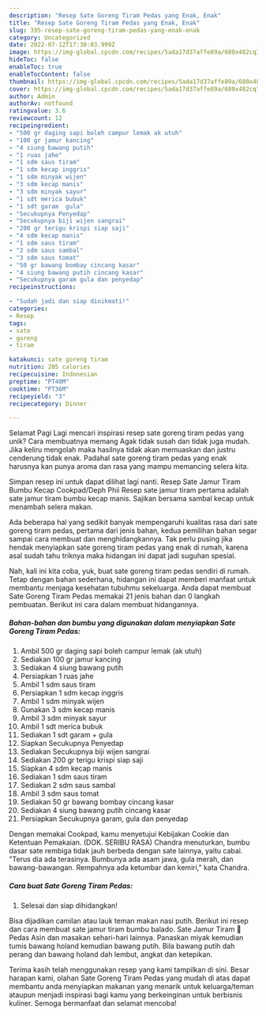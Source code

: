 ```yaml
---
description: "Resep Sate Goreng Tiram Pedas yang Enak, Enak"
title: "Resep Sate Goreng Tiram Pedas yang Enak, Enak"
slug: 395-resep-sate-goreng-tiram-pedas-yang-enak-enak
category: Uncategorized
date: 2022-07-12T17:30:03.999Z
image: https://img-global.cpcdn.com/recipes/5ada17d37affe89a/680x482cq70/sate-goreng-tiram-pedas-foto-resep-utama.jpg
hideToc: false
enableToc: true
enableTocContent: false
thumbnail: https://img-global.cpcdn.com/recipes/5ada17d37affe89a/680x482cq70/sate-goreng-tiram-pedas-foto-resep-utama.jpg
cover: https://img-global.cpcdn.com/recipes/5ada17d37affe89a/680x482cq70/sate-goreng-tiram-pedas-foto-resep-utama.jpg
author: Admin
authorAv: notfound
ratingvalue: 3.6
reviewcount: 12
recipeingredient:
- "500 gr daging sapi boleh campur lemak ak utuh"
- "100 gr jamur kancing"
- "4 siung bawang putih"
- "1 ruas jahe"
- "1 sdm saus tiram"
- "1 sdm kecap inggris"
- "1 sdm minyak wijen"
- "3 sdm kecap manis"
- "3 sdm minyak sayur"
- "1 sdt merica bubuk"
- "1 sdt garam  gula"
- "Secukupnya Penyedap"
- "Secukupnya biji wijen sangrai"
- "200 gr terigu krispi siap saji"
- "4 sdm kecap manis"
- "1 sdm saus tiram"
- "2 sdm saus sambal"
- "3 sdm saus tomat"
- "50 gr bawang bombay cincang kasar"
- "4 siung bawang putih cincang kasar"
- "Secukupnya garam gula dan penyedap"
recipeinstructions:

- "Sudah jadi dan siap dinikmati!"
categories:
- Resep
tags:
- sate
- goreng
- tiram

katakunci: sate goreng tiram 
nutrition: 205 calories
recipecuisine: Indonesian
preptime: "PT40M"
cooktime: "PT36M"
recipeyield: "3"
recipecategory: Dinner

---
```



Selamat Pagi Lagi mencari inspirasi resep sate goreng tiram pedas yang unik? Cara membuatnya memang Agak tidak susah dan tidak juga mudah. Jika keliru mengolah maka hasilnya tidak akan memuaskan dan justru cenderung tidak enak. Padahal sate goreng tiram pedas yang enak harusnya kan punya aroma dan rasa yang mampu memancing selera kita.


Simpan resep ini untuk dapat dilihat lagi nanti. Resep Sate Jamur Tiram Bumbu Kecap Cookpad/Deph Phii Resep sate jamur tiram pertama adalah sate jamur tiram bumbu kecap manis. Sajikan bersama sambal kecap untuk menambah selera makan.

Ada beberapa hal yang sedikit banyak mempengaruhi kualitas rasa dari sate goreng tiram pedas, pertama dari jenis bahan, kedua pemilihan bahan segar sampai cara membuat dan menghidangkannya. Tak perlu pusing jika hendak menyiapkan sate goreng tiram pedas yang enak di rumah, karena asal sudah tahu triknya maka hidangan ini dapat jadi suguhan spesial.


Nah, kali ini kita coba, yuk, buat sate goreng tiram pedas sendiri di rumah. Tetap dengan bahan sederhana, hidangan ini dapat memberi manfaat untuk membantu menjaga kesehatan tubuhmu sekeluarga. Anda dapat membuat Sate Goreng Tiram Pedas memakai 21 jenis bahan dan 0 langkah pembuatan. Berikut ini cara dalam membuat hidangannya.

<!--inarticleads1-->

##### Bahan-bahan dan bumbu yang digunakan dalam menyiapkan Sate Goreng Tiram Pedas:

1. Ambil 500 gr daging sapi boleh campur lemak (ak utuh)
1. Sediakan 100 gr jamur kancing
1. Sediakan 4 siung bawang putih
1. Persiapkan 1 ruas jahe
1. Ambil 1 sdm saus tiram
1. Persiapkan 1 sdm kecap inggris
1. Ambil 1 sdm minyak wijen
1. Gunakan 3 sdm kecap manis
1. Ambil 3 sdm minyak sayur
1. Ambil 1 sdt merica bubuk
1. Sediakan 1 sdt garam + gula
1. Siapkan Secukupnya Penyedap
1. Sediakan Secukupnya biji wijen sangrai
1. Sediakan 200 gr terigu krispi siap saji
1. Siapkan 4 sdm kecap manis
1. Sediakan 1 sdm saus tiram
1. Sediakan 2 sdm saus sambal
1. Ambil 3 sdm saus tomat
1. Sediakan 50 gr bawang bombay cincang kasar
1. Sediakan 4 siung bawang putih cincang kasar
1. Persiapkan Secukupnya garam, gula dan penyedap


Dengan memakai Cookpad, kamu menyetujui Kebijakan Cookie dan Ketentuan Pemakaian. (DOK. SERIBU RASA) Chandra menuturkan, bumbu dasar sate rembiga tidak jauh berbeda dengan sate lainnya, yaitu cabai. &#34;Terus dia ada terasinya. Bumbunya ada asam jawa, gula merah, dan bawang-bawangan. Rempahnya ada ketumbar dan kemiri,&#34; kata Chandra. 

<!--inarticleads2-->

##### Cara buat Sate Goreng Tiram Pedas:


1. Selesai dan siap dihidangkan!

Bisa dijadikan camilan atau lauk teman makan nasi putih. Berikut ini resep dan cara membuat sate jamur tiram bumbu balado. Sate Jamur Tiram 🍄 Pedas Asin dan masakan sehari-hari lainnya. Panaskan miyak kemudian tumis bawang holand kemudian bawang putih. Bila bawang putih dah perang dan bawang holand dah lembut, angkat dan ketepikan. 

Terima kasih telah menggunakan resep yang kami tampilkan di sini. Besar harapan kami, olahan Sate Goreng Tiram Pedas yang mudah di atas dapat membantu anda menyiapkan makanan yang menarik untuk keluarga/teman ataupun menjadi inspirasi bagi kamu yang berkeinginan untuk berbisnis kuliner. Semoga bermanfaat dan selamat mencoba!
